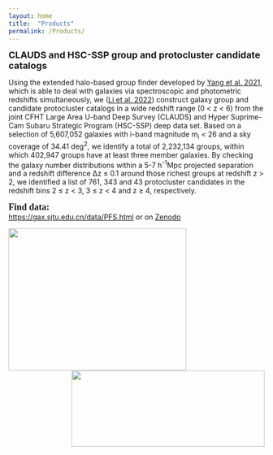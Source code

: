 ```yaml
---
layout: home
title:  "Products"
permalink: /Products/
---
```

 
<b><font size=4>CLAUDS and HSC-SSP group and protocluster candidate catalogs</font></b>

<p>Using the extended halo-based group finder developed by <a href="https://ui.adsabs.harvard.edu/abs/2021ApJ...909..143Y/abstract">Yang et al. 2021</a>, which is able to deal with galaxies via spectroscopic and photometric redshifts simultaneously, we (<a href="https://ui.adsabs.harvard.edu/abs/2022ApJ...933....9L/abstract">Li et al. 2022</a>) construct galaxy group and candidate protocluster catalogs in a wide redshift range (0 < z < 6) from the joint CFHT Large Area U-band Deep Survey (CLAUDS) and Hyper Suprime-Cam Subaru Strategic Program (HSC-SSP) deep data set. Based on a selection of 5,607,052 galaxies with i-band magnitude m<sub>i</sub> < 26 and a sky coverage of 34.41 deg<sup>2</sup>, we identify a total of 2,232,134 groups, within which 402,947 groups have at least three member galaxies. By checking the galaxy number distributions within a 5-7 h<sup>-1</sup>Mpc  projected separation and a redshift difference &Delta;z &le; 0.1 around those richest groups at redshift z > 2, we identified a list of 761, 343 and 43 protocluster candidates in the redshift bins 2 &le; z < 3, 3 &le; z < 4 and z &ge; 4, respectively.
</p>

<p>
<font face="黑体" size=4><b>Find data:</b></font> <br>
<a href="https://gax.sjtu.edu.cn/data/PFS.html">https://gax.sjtu.edu.cn/data/PFS.html</a> or on <a href="https://zenodo.org/record/6516482#.Ywxvwy2KHzI">Zenodo</a>
</p>

<p>
<img align="left" width="350" height="280" src="../images/dis2D.png"><img align="right" width="380" height="150" src="../images/HSC_CLAUDS_tab.png"> 
</p><br><br><br><br>

